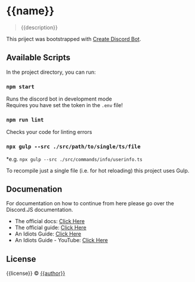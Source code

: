 # {{name}}

> {{description}}

This priject was bootstrapped with [Create Discord Bot](https://favware.tech/creatediscordbot).

## Available Scripts

In the project directory, you can run:

### `npm start`

Runs the discord bot in development mode<br>
Requires you have set the token in the `.env` file!

### `npm run lint`

Checks your code for linting errors

### `npx gulp --src ./src/path/to/single/ts/file`

*e.g. `npx gulp --src ./src/commands/info/userinfo.ts`

To recompile just a single file (i.e. for hot reloading) this project uses Gulp.

## Documenation

For documentation on how to continue from here please go over the Discord.JS documentation.

- The official docs: [Click Here](https://discord.js.org/#/docs/main/stable/general/welcome)
- The official guide: [Click Here](https://discordjs.guide/)
- An Idiots Guide: [Click Here](https://anidiots.guide/)
- An Idiots Guide - YouTube: [Click Here](https://www.youtube.com/channel/UCLun-hgcYUgNvCCj4sIa-jA)

## License

{{license}} © [{{author}}](https://github.com/{{author}})
